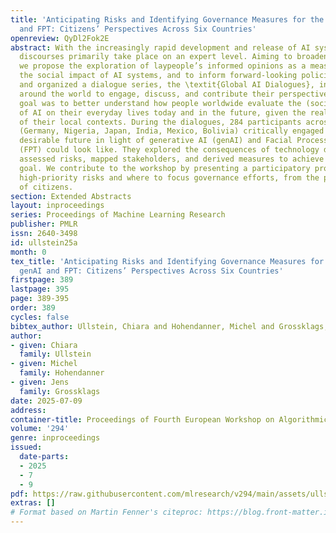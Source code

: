 ```yaml
---
title: 'Anticipating Risks and Identifying Governance Measures for the Use of genAI
  and FPT: Citizens’ Perspectives Across Six Countries'
openreview: QyDl2Fok2E
abstract: With the increasingly rapid development and release of AI systems, policy
  discourses primarily take place on an expert level. Aiming to broaden the discourse,
  we propose the exploration of laypeople’s informed opinions as a measure to evaluate
  the social impact of AI systems, and to inform forward-looking policies. We conceived
  and organized a dialogue series, the \textit{Global AI Dialogues}, inviting citizens
  around the world to engage, discuss, and contribute their perspectives on AI. The
  goal was to better understand how people worldwide evaluate the (social) impact
  of AI on their everyday lives today and in the future, given the real-world challenges
  of their local contexts. During the dialogues, 284 participants across six countries
  (Germany, Nigeria, Japan, India, Mexico, Bolivia) critically engaged with what a
  desirable future in light of generative AI (genAI) and Facial Processing Technologies
  (FPT) could look like. They explored the consequences of technology deployment,
  assessed risks, mapped stakeholders, and derived measures to achieve a desirable
  goal. We contribute to the workshop by presenting a participatory procedure to identify
  high-priority risks and where to focus governance efforts, from the perspective
  of citizens.
section: Extended Abstracts
layout: inproceedings
series: Proceedings of Machine Learning Research
publisher: PMLR
issn: 2640-3498
id: ullstein25a
month: 0
tex_title: 'Anticipating Risks and Identifying Governance Measures for the Use of
  genAI and FPT: Citizens’ Perspectives Across Six Countries'
firstpage: 389
lastpage: 395
page: 389-395
order: 389
cycles: false
bibtex_author: Ullstein, Chiara and Hohendanner, Michel and Grossklags, Jens
author:
- given: Chiara
  family: Ullstein
- given: Michel
  family: Hohendanner
- given: Jens
  family: Grossklags
date: 2025-07-09
address:
container-title: Proceedings of Fourth European Workshop on Algorithmic Fairness
volume: '294'
genre: inproceedings
issued:
  date-parts:
  - 2025
  - 7
  - 9
pdf: https://raw.githubusercontent.com/mlresearch/v294/main/assets/ullstein25a/ullstein25a.pdf
extras: []
# Format based on Martin Fenner's citeproc: https://blog.front-matter.io/posts/citeproc-yaml-for-bibliographies/
---
```

